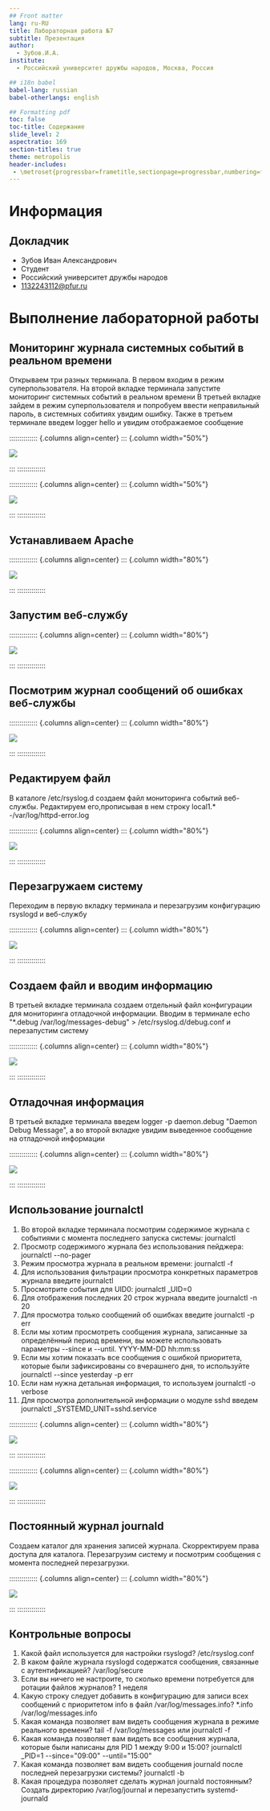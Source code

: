 ```yaml
---
## Front matter
lang: ru-RU
title: Лабораторная работа №7
subtitle: Презентация
author:
  - Зубов.И.А.
institute:
  - Российский университет дружбы народов, Москва, Россия

## i18n babel
babel-lang: russian
babel-otherlangs: english

## Formatting pdf
toc: false
toc-title: Содержание
slide_level: 2
aspectratio: 169
section-titles: true
theme: metropolis
header-includes:
 - \metroset{progressbar=frametitle,sectionpage=progressbar,numbering=fraction}
---
```


# Информация

## Докладчик

  * Зубов Иван Александрович
  * Студент
  * Российский университет дружбы народов
  * 1132243112@pfur.ru

# Выполнение лабораторной работы

## Мониторинг журнала системных событий в реальном времени

Открываем три разных терминала. В первом входим в режим суперпользователя.
На второй вкладке терминала запустите мониторинг системных событий в реальном времени
В третьей вкладке зайдем в режим суперпользователя и попробуем ввести неправильный пароль, в системных собитиях увидим ошибку.
Также в третьем терминале введем logger hello и увидим отображаемое сообщение

:::::::::::::: {.columns align=center}
::: {.column width="50%"}

![](image/1.png)

:::
::::::::::::::


:::::::::::::: {.columns align=center}
::: {.column width="50%"}

![](image/2.png)

:::
::::::::::::::

## Устанавливаем Apache 

:::::::::::::: {.columns align=center}
::: {.column width="80%"}

![](image/3.png)

:::
::::::::::::::

## Запустим веб-службу


:::::::::::::: {.columns align=center}
::: {.column width="80%"}

![](image/4.png)

:::
::::::::::::::

## Посмотрим журнал сообщений об ошибках веб-службы

:::::::::::::: {.columns align=center}
::: {.column width="80%"}

![](image/5.png)

:::
::::::::::::::

## Редактируем файл

В каталоге /etc/rsyslog.d создаем файл мониторинга событий веб-службы. Редактируем его,прописывая в нем строку local1.* -/var/log/httpd-error.log

:::::::::::::: {.columns align=center}
::: {.column width="80%"}

![](image/6.png)

:::
::::::::::::::

## Перезагружаем систему

Переходим в первую вкладку терминала и перезагрузим конфигурацию rsyslogd и веб-службу

:::::::::::::: {.columns align=center}
::: {.column width="80%"}

![](image/7.png)

:::
::::::::::::::

## Создаем файл и вводим информацию

В третьей вкладке терминала создаем отдельный файл конфигурации для мониторинга отладочной информации. 
Вводим в терминале echo "*.debug /var/log/messages-debug" > /etc/rsyslog.d/debug.conf и перезапустим систему


:::::::::::::: {.columns align=center}
::: {.column width="80%"}

![](image/8.png)

:::
::::::::::::::

## Отладочная информация

В третьей вкладке терминала введем logger -p daemon.debug "Daemon Debug Message", а во второй вкладке увидим выведенное сообщение на отладочной информации

:::::::::::::: {.columns align=center}
::: {.column width="80%"}

![](image/9.png)

:::
::::::::::::::

## Использование journalctl

1. Во второй вкладке терминала посмотрим содержимое журнала с событиями с момента последнего запуска системы:
journalctl
2. Просмотр содержимого журнала без использования пейджера:
journalctl --no-pager
3. Режим просмотра журнала в реальном времени:
journalctl -f
4. Для использования фильтрации просмотра конкретных параметров журнала введите
journalctl 
5. Просмотрите события для UID0:
journalctl _UID=0
6. Для отображения последних 20 строк журнала введите
journalctl -n 20
7. Для просмотра только сообщений об ошибках введите
journalctl -p err
8. Если мы хотим просмотреть сообщения журнала, записанные за определённый период времени, вы можете использовать параметры --since и --until.
YYYY-MM-DD hh:mm:ss
9. Если мы хотим показать все сообщения с ошибкой приоритета, которые были зафиксированы со вчерашнего дня, то используйте
journalctl --since yesterday -p err
10. Если нам нужна детальная информация, то используем
journalctl -o verbose
11. Для просмотра дополнительной информации о модуле sshd введем
journalctl _SYSTEMD_UNIT=sshd.service

:::::::::::::: {.columns align=center}
::: {.column width="80%"}

![](image/10.png)

:::
::::::::::::::


:::::::::::::: {.columns align=center}
::: {.column width="80%"}

![](image/11.png)

:::
::::::::::::::

## Постоянный журнал journald

Создаем каталог для хранения записей журнала. Скорректируем права доступа для каталога. Перезагрузим систему и посмотрим сообщения с момента последней перезагрузки.

:::::::::::::: {.columns align=center}
::: {.column width="80%"}

![](image/12.png)

:::
::::::::::::::

## Контрольные вопросы

1. Какой файл используется для настройки rsyslogd? /etc/rsyslog.conf
2. В каком файле журнала rsyslogd содержатся сообщения, связанные с аутентификацией? /var/log/secure
3. Если вы ничего не настроите, то сколько времени потребуется для ротации файлов журналов? 1 неделя
4. Какую строку следует добавить в конфигурацию для записи всех сообщений с приоритетом info в файл /var/log/messages.info? *.info /var/log/messages.info
5. Какая команда позволяет вам видеть сообщения журнала в режиме реального времени? tail -f /var/log/messages или journalctl -f
6. Какая команда позволяет вам видеть все сообщения журнала, которые были написаны для PID 1 между 9:00 и 15:00? journalctl _PID=1 --since="09:00" --until="15:00"
7. Какая команда позволяет вам видеть сообщения journald после последней перезагрузки системы? journalctl -b
8. Какая процедура позволяет сделать журнал journald постоянным? Создать директорию /var/log/journal и перезапустить systemd-journald
